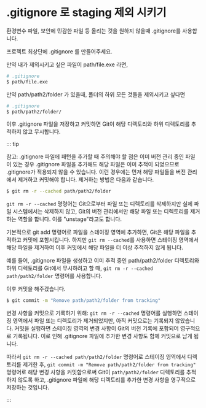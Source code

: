 # .gitignore 로 staging 제외 시키기

환경변수 파일, 보안에 민감한 파일 등 올리는 것을 원하지 않을때 .gitignore를 사용합니다.

프로젝트 최상단에 .gitignore 를 만들어주세요.

만약 내가 제외시키고 싶은 파일이
path/file.exe 라면,

```bash
# .gitignore
$ path/file.exe
```

만약 path/path2/folder 가 있을때, 폴더의 하위 모든 것들을 제외시키고 싶다면

```bash
# .gitignore
$ path/path2/folder/
```

이후 .gitignore 파일을 저장하고 커밋하면 Git이 해당 디렉토리와 하위 디렉토리를 추적하지 않고 무시합니다.

::: tip

참고: .gitignore 파일에 패턴을 추가할 때 주의해야 할 점은 이미 버전 관리 중인 파일이 있는 경우 .gitignore 파일을 추가해도 해당 파일은 이미 추적이 되었으므로 .gitignore가 적용되지 않을 수 있습니다. 이런 경우에는 먼저 해당 파일들을 버전 관리에서 제거하고 커밋해야 합니다. 제거하는 방법은 다음과 같습니다.

```bash
$ git rm -r --cached path/path2/folder
```

`git rm -r --cached` 명령어는 Git으로부터 파일 또는 디렉토리를 삭제하지만 실제 파일 시스템에서는 삭제하지 않고, Git의 버전 관리에서만 해당 파일 또는 디렉토리를 제거하는 역할을 합니다. 이를 "unstage"라고도 합니다.

기본적으로 git add 명령어로 파일을 스테이징 영역에 추가하면, Git은 해당 파일을 추적하고 커밋에 포함시킵니다. 하지만 `git rm --cached`를 사용하면 스테이징 영역에서 해당 파일을 제거하여 이후 커밋에서 해당 파일을 더 이상 추적하지 않게 됩니다.

예를 들어, .gitignore 파일을 생성하고 이미 추적 중인 path/path2/folder 디렉토리와 하위 디렉토리를 Git에서 무시하려고 할 때, `git rm -r --cached path/path2/folder` 명령어를 사용합니다.

이후 커밋을 해주겠습니다.

```bash
$ git commit -m "Remove path/path2/folder from tracking"
```

변경 사항을 커밋으로 기록하기 위해: `git rm -r --cached` 명령어를 실행하면 스테이징 영역에서 파일 또는 디렉토리가 제거되었지만, 아직 커밋으로는 기록되지 않았습니다. 커밋을 실행하면 스테이징 영역의 변경 사항이 Git의 버전 기록에 포함되어 영구적으로 기록됩니다. 이로 인해 .gitignore 파일에 추가한 변경 사항도 함께 커밋으로 남게 됩니다.

따라서 `git rm -r --cached path/path2/folder` 명령어로 스테이징 영역에서 디렉토리를 제거한 후, `git commit -m "Remove path/path2/folder from tracking"` 명령어로 해당 변경 사항을 커밋함으로써 Git이 `path/path2/folder` 디렉토리를 추적하지 않도록 하고, .gitignore 파일에 해당 디렉토리를 추가한 변경 사항을 영구적으로 저장하는 것입니다.

:::

